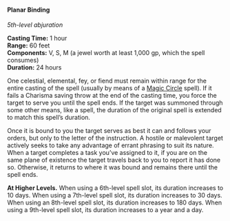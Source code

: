 #### Planar Binding
<!-- markdownlint-disable link-image-reference-definitions -->
[_metadata_:spell_name]:- "Planar Binding"
[_metadata_:spell_level]:- "5"
[_metadata_:spell_school]:- "abjuration"
[_metadata_:ritual]:- "false"
[_metadata_:casting_time_amount]:- "1"
[_metadata_:casting_time_unit]:- "hour"
[_metadata_:range]:- "60 feet"
[_metadata_:target]:- "one celestial, elemental, fey, or fiend"
[_metadata_:components_verbal]:- "true"
[_metadata_:components_somatic]:- "true"
[_metadata_:components_material]:- "true"
[_metadata_:components_material_description]:- "a jewel worth at least 1,000 gp, which the spell consumes"
[_metadata_:components_material_cost]:- "1,000 gp"
[_metadata_:duration]:- "24 hours"
[_metadata_:concentration]:- "false"
[_metadata_:saving_throw]:- "Charisma"
[_metadata_:saving_throw_success]:- "avoids_effect"
[_metadata_:compared_to_wotc_srd_5.1]:- "mechanics_same_wording_different"
[_metadata_:compared_to_a5e_srd]:- "mechanics_same_wording_different"
<!-- markdownlint-disable-next-line no-emphasis-as-heading -->
_5th-level abjuration_

**Casting Time:** 1 hour \
**Range:** 60 feet \
**Components:** V, S, M (a jewel worth at least 1,000 gp, which the spell consumes) \
**Duration:** 24 hours

One celestial, elemental, fey, or fiend must remain within range for the entire casting of the spell (usually by means of a [Magic Circle](#Magic_Circle_magic_circle) spell).
If it fails a Charisma saving throw at the end of the casting time, you force the target to serve you until the spell ends.
If the target was summoned through some other means, like a spell, the duration of the original spell is extended to match this spell’s duration.

Once it is bound to you the target serves as best it can and follows your orders, but only to the letter of the instruction.
A hostile or malevolent target actively seeks to take any advantage of errant phrasing to suit its nature.
When a target completes a task you’ve assigned to it, if you are on the same plane of existence the target travels back to you to report it has done so.
Otherwise, it returns to where it was bound and remains there until the spell ends.

**At Higher Levels.**
When using a 6th-level spell slot, its duration increases to 10 days.
When using a 7th-level spell slot, its duration increases to 30 days.
When using an 8th-level spell slot, its duration increases to 180 days.
When using a 9th-level spell slot, its duration increases to a year and a day.
